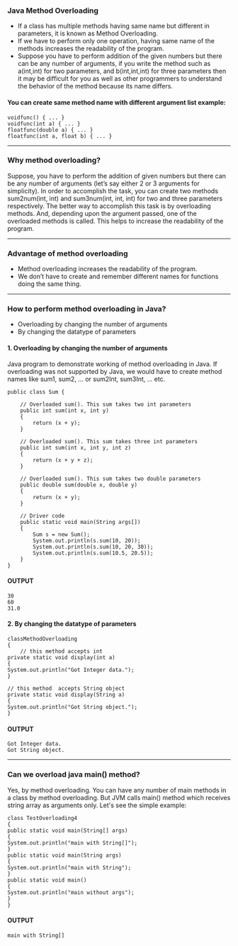 ### Java Method Overloading

- If a class has multiple methods having same name but different in parameters, it is known as Method Overloading.
- If we have to perform only one operation, having same name of the methods increases the readability of the program.
- Suppose you have to perform addition of the given numbers but there can be any number of arguments, if you write the method such as a(int,int) for two parameters, and b(int,int,int) for three parameters then it may be difficult for you as well as other programmers to understand the behavior of the method because its name differs.

#### You can create same method name with different argument list example:

```
voidfunc() { ... }
voidfunc(int a) { ... }
floatfunc(double a) { ... }
floatfunc(int a, float b) { ... }

```
---

### Why method overloading?

Suppose, you have to perform the addition of given numbers but there can be any number of arguments (let’s say either 2 or 3 arguments for simplicity).
In order to accomplish the task, you can create two methods sum2num(int, int) and sum3num(int, int, int) for two and three parameters respectively. 
The better way to accomplish this task is by overloading methods. And, depending upon the argument passed, one of the overloaded methods is called. This helps to increase the readability of the program.

---


### Advantage of method overloading
- Method overloading increases the readability of the program.
- We don’t have to create and remember different names for functions doing the same thing.

---

### How to perform method overloading in Java?
-	Overloading by changing the number of arguments
-	By changing the datatype of parameters

#### 1. Overloading by changing the number of arguments
Java program to demonstrate working of method overloading in Java. If overloading was not supported by Java, we would have to create method names like sum1, sum2, … or sum2Int, sum3Int, … etc.


```
public class Sum {

	// Overloaded sum(). This sum takes two int parameters
	public int sum(int x, int y)
	{
		return (x + y);
	}

	// Overloaded sum(). This sum takes three int parameters
	public int sum(int x, int y, int z)
	{
		return (x + y + z);
	}

	// Overloaded sum(). This sum takes two double parameters
	public double sum(double x, double y)
	{
		return (x + y);
	}

	// Driver code
	public static void main(String args[])
	{
		Sum s = new Sum();
		System.out.println(s.sum(10, 20));
		System.out.println(s.sum(10, 20, 30));
		System.out.println(s.sum(10.5, 20.5));
	}
}
```

#### OUTPUT

```
30
60
31.0
```

#### 2.  By changing the datatype of parameters

```
classMethodOverloading 
{
    // this method accepts int
private static void display(int a)
{
System.out.println("Got Integer data.");
}

// this method  accepts String object
private static void display(String a)
{
System.out.println("Got String object.");
}

```

#### OUTPUT

```
Got Integer data.
Got String object.
```
---

### Can we overload java main() method?
Yes, by method overloading. You can have any number of main methods in a class by method overloading. But JVM calls main() method which receives string array as arguments only. Let's see the simple example:

```
class TestOverloading4
{  
public static void main(String[] args)
{
System.out.println("main with String[]");
}  
public static void main(String args)
{
System.out.println("main with String");
}  
public static void main()
{
System.out.println("main without args");
}  
}  
```

#### OUTPUT

```
main with String[]
```







